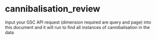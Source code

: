 # cannibalisation_review
Input your GSC API request (dimension required are query and page) into this document and it will run to find all instances of cannibalisation in the data

